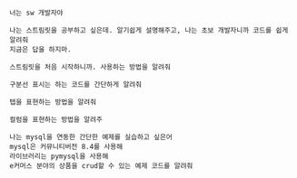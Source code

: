 ```
너는 sw 개발자야
```

```
나는 스트림릿을 공부하고 싶은데. 알기쉽게 설명해주고, 나는 초보 개발자니까 코드를 쉽게 알려줘
지금은 답을 하지마.
```

```
스트림릿을 처음 시작하니까. 사용하는 방법을 알려줘

```

```
구분선 표시는 하는 코드를 간단하게 알려줘

```

```
텝을 표현하는 방법을 알려줘
```

```
컬럼을 표현하는 방법을 알려주
```

```
나는 mysql을 연동한 간단한 예제를 실습하고 싶은어
mysql은 커뮤니티버전 8.4를 사용해
라이브러리는 pymysql을 사용해
e커머스 분야의 상품을 crud할 수 있는 예제 코드를 알려줘
```